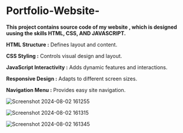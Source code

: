 # Portfolio-Website-


**This project contains source code of my website , which is designed uusing the skills HTML, CSS, AND JAVASCRIPT.**



**HTML Structure             :**     Defines layout and content.


**CSS Styling                :**     Controls visual design and layout.


**JavaScript Interactivity   :**     Adds dynamic features and interactions.


**Responsive Design          :**     Adapts to different screen sizes.


**Navigation Menu            :**     Provides easy site navigation.







![Screenshot 2024-08-02 161255](https://github.com/user-attachments/assets/c87bf864-40be-4603-a0d3-62a351dcdf3e)





![Screenshot 2024-08-02 161315](https://github.com/user-attachments/assets/c9e761ec-56a8-445d-bb98-5792527519ac)





![Screenshot 2024-08-02 161345](https://github.com/user-attachments/assets/abeab21d-9420-44cf-8191-669624191add)
